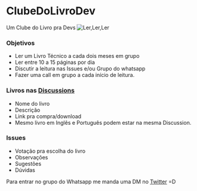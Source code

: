# ClubeDoLivroDev

Um Clube do Livro pra Devs
![Ler,Ler,Ler](https://i.ibb.co/935nL7m/Logo-clube-do-livro-dev.png)


### Objetivos 
 - Ler um Livro Técnico a cada dois meses em grupo
 - Ler entre 10 a 15 páginas por dia
 - Discutir a leitura nas Issues e/ou Grupo do whatsapp
 - Fazer uma call em grupo a cada início de leitura.

### Livros nas [Discussions](https://github.com/lincolixavier/clube-do-livro-dev/discussions)
 - Nome do livro
 - Descrição
 - Link pra compra/download
 - Mesmo livro em Inglês e Português podem estar na mesma Discussion.

### Issues
- Votação pra escolha do livro 
- Observações
- Sugestões
- Dúvidas


Para entrar no grupo do Whatsapp me manda uma DM no [Twitter](https://twitter.com/lincolixavier) =D




